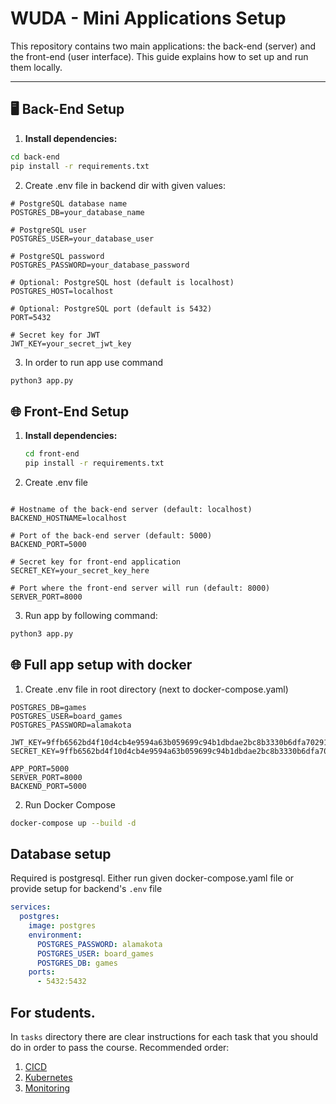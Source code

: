 # WUDA - Mini Applications Setup

This repository contains two main applications: the back-end (server) and the front-end (user interface). This guide explains how to set up and run them locally.

---

## 🖥️ Back-End Setup

1. **Install dependencies:**
```bash
cd back-end
pip install -r requirements.txt
```
2. Create .env file in backend dir with given values:


```.env
# PostgreSQL database name
POSTGRES_DB=your_database_name

# PostgreSQL user
POSTGRES_USER=your_database_user

# PostgreSQL password
POSTGRES_PASSWORD=your_database_password

# Optional: PostgreSQL host (default is localhost)
POSTGRES_HOST=localhost

# Optional: PostgreSQL port (default is 5432)
PORT=5432

# Secret key for JWT
JWT_KEY=your_secret_jwt_key

```

3. In order to run app use command
``` bash
python3 app.py
```

## 🌐 Front-End Setup

1. **Install dependencies:**
   ```bash
   cd front-end
   pip install -r requirements.txt

2. Create .env file

```.env

# Hostname of the back-end server (default: localhost)
BACKEND_HOSTNAME=localhost

# Port of the back-end server (default: 5000)
BACKEND_PORT=5000

# Secret key for front-end application
SECRET_KEY=your_secret_key_here

# Port where the front-end server will run (default: 8000)
SERVER_PORT=8000
```

3. Run app by following command:
```bash
python3 app.py
```


## 🌐 Full app setup with docker
1. Create .env file in root directory (next to docker-compose.yaml)
```.env
POSTGRES_DB=games
POSTGRES_USER=board_games
POSTGRES_PASSWORD=alamakota

JWT_KEY=9ffb6562bd4f10d4cb4e9594a63b059699c94b1dbdae2bc8b3330b6dfa702919
SECRET_KEY=9ffb6562bd4f10d4cb4e9594a63b059699c94b1dbdae2bc8b3330b6dfa702919

APP_PORT=5000
SERVER_PORT=8000
BACKEND_PORT=5000
```
2. Run Docker Compose
```bash
docker-compose up --build -d 
```


## Database setup
Required is postgresql. Either run given docker-compose.yaml file or provide setup for backend's `.env` file


```yaml
services:
  postgres:
    image: postgres
    environment:
      POSTGRES_PASSWORD: alamakota
      POSTGRES_USER: board_games
      POSTGRES_DB: games
    ports:
      - 5432:5432
```

## For students.
In `tasks` directory there are clear instructions for each task that you should do in order to pass the course.
Recommended order:
1. [CICD](./tasks/CICD.md)
2. [Kubernetes](./tasks/kubernetes.md)
3. [Monitoring](./tasks/monitoring.md)

